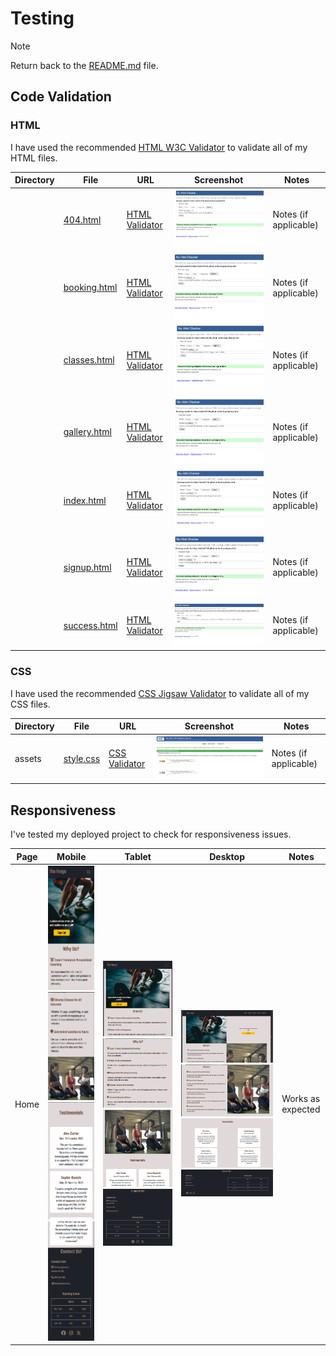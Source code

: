 # Testing

> [!NOTE]
> Return back to the [README.md](README.md) file.

## Code Validation

### HTML

I have used the recommended [HTML W3C Validator](https://validator.w3.org) to validate all of my HTML files.

| Directory | File                                                                            | URL                                                                                                     | Screenshot                                                   | Notes                 |
| --------- | ------------------------------------------------------------------------------- | ------------------------------------------------------------------------------------------------------- | ------------------------------------------------------------ | --------------------- |
|           | [404.html](https://github.com/twitch10126/the-forge/blob/main/404.html)         | [HTML Validator](https://validator.w3.org/nu/?doc=https://twitch10126.github.io/the-forge/404.html)     | ![screenshot](documentation/validation/404-validate.png)     | Notes (if applicable) |
|           | [booking.html](https://github.com/twitch10126/the-forge/blob/main/booking.html) | [HTML Validator](https://validator.w3.org/nu/?doc=https://twitch10126.github.io/the-forge/booking.html) | ![screenshot](documentation/validation/booking-validate.png) | Notes (if applicable) |
|           | [classes.html](https://github.com/twitch10126/the-forge/blob/main/classes.html) | [HTML Validator](https://validator.w3.org/nu/?doc=https://twitch10126.github.io/the-forge/classes.html) | ![screenshot](documentation/validation/classes-validate.png) | Notes (if applicable) |
|           | [gallery.html](https://github.com/twitch10126/the-forge/blob/main/gallery.html) | [HTML Validator](https://validator.w3.org/nu/?doc=https://twitch10126.github.io/the-forge/gallery.html) | ![screenshot](documentation/validation/gallery-validate.png) | Notes (if applicable) |
|           | [index.html](https://github.com/twitch10126/the-forge/blob/main/index.html)     | [HTML Validator](https://validator.w3.org/nu/?doc=https://twitch10126.github.io/the-forge/index.html)   | ![screenshot](documentation/validation/index-validate.png)   | Notes (if applicable) |
|           | [signup.html](https://github.com/twitch10126/the-forge/blob/main/signup.html)   | [HTML Validator](https://validator.w3.org/nu/?doc=https://twitch10126.github.io/the-forge/signup.html)  | ![screenshot](documentation/validation/signup-validate.png)  | Notes (if applicable) |
|           | [success.html](https://github.com/twitch10126/the-forge/blob/main/success.html) | [HTML Validator](https://validator.w3.org/nu/?doc=https://twitch10126.github.io/the-forge/success.html) | ![screenshot](documentation/validation/success-validate.png) | Notes (if applicable) |

### CSS

I have used the recommended [CSS Jigsaw Validator](https://jigsaw.w3.org/css-validator) to validate all of my CSS files.

| Directory | File                                                                                 | URL                                                                                                        | Screenshot                                               | Notes                 |
| --------- | ------------------------------------------------------------------------------------ | ---------------------------------------------------------------------------------------------------------- | -------------------------------------------------------- | --------------------- |
| assets    | [style.css](https://github.com/twitch10126/the-forge/blob/main/assets/css/style.css) | [CSS Validator](https://jigsaw.w3.org/css-validator/validator?uri=https://twitch10126.github.io/the-forge) | ![screenshot](documentation/validation/css-validate.png) | Notes (if applicable) |

## Responsiveness

I've tested my deployed project to check for responsiveness issues.

| Page         | Mobile                                                                                                                                                                                                                                                      | Tablet                                                                                                                                                                                                                                                      | Desktop                                                              | Notes             |
| ------------ | ----------------------------------------------------------------------------------------------------------------------------------------------------------------------------------------------------------------------------------------------------------- | ----------------------------------------------------------------------------------------------------------------------------------------------------------------------------------------------------------------------------------------------------------- | -------------------------------------------------------------------- | ----------------- |
| Home         | ![screenshot](documentation/responsiveness/mobile-index-1.png) ![screenshot](documentation/responsiveness/mobile-index-2.png) ![screenshot](documentation/responsiveness/mobile-index-3.png) ![screenshot](documentation/responsiveness/mobile-index-4.png) | ![screenshot](documentation/responsiveness/tablet-index-1.png) ![screenshot](documentation/responsiveness/tablet-index-2.png) ![screenshot](documentation/responsiveness/tablet-index-3.png) ![screenshot](documentation/responsiveness/tablet-index-4.png) | ![screenshot](documentation/responsiveness/desktop-index-1.png) ![screenshot](documentation/responsiveness/desktop-index-2.png) ![screenshot](documentation/responsiveness/desktop-index-3.png) ![screenshot](documentation/responsiveness/desktop-index-4.png)   | Works as expected |
